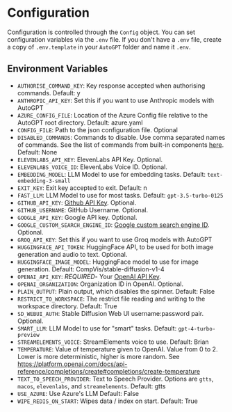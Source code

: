 # Configuration

Configuration is controlled through the `Config` object. You can set configuration variables via the `.env` file. If you don't have a `.env` file, create a copy of `.env.template` in your `AutoGPT` folder and name it `.env`.

## Environment Variables

- `AUTHORISE_COMMAND_KEY`: Key response accepted when authorising commands. Default: y
- `ANTHROPIC_API_KEY`: Set this if you want to use Anthropic models with AutoGPT
- `AZURE_CONFIG_FILE`: Location of the Azure Config file relative to the AutoGPT root directory. Default: azure.yaml
- `CONFIG_FILE`: Path to the json configuration file. Optional
- `DISABLED_COMMANDS`: Commands to disable. Use comma separated names of commands. See the list of commands from built-in components [here](../components/components.md). Default: None
- `ELEVENLABS_API_KEY`: ElevenLabs API Key. Optional.
- `ELEVENLABS_VOICE_ID`: ElevenLabs Voice ID. Optional.
- `EMBEDDING_MODEL`: LLM Model to use for embedding tasks. Default: `text-embedding-3-small`
- `EXIT_KEY`: Exit key accepted to exit. Default: n
- `FAST_LLM`: LLM Model to use for most tasks. Default: `gpt-3.5-turbo-0125`
- `GITHUB_API_KEY`: [Github API Key](https://github.com/settings/tokens). Optional.
- `GITHUB_USERNAME`: GitHub Username. Optional.
- `GOOGLE_API_KEY`: Google API key. Optional.
- `GOOGLE_CUSTOM_SEARCH_ENGINE_ID`: [Google custom search engine ID](https://programmablesearchengine.google.com/controlpanel/all). Optional.
- `GROQ_API_KEY`: Set this if you want to use Groq models with AutoGPT
- `HUGGINGFACE_API_TOKEN`: HuggingFace API, to be used for both image generation and audio to text. Optional.
- `HUGGINGFACE_IMAGE_MODEL`: HuggingFace model to use for image generation. Default: CompVis/stable-diffusion-v1-4
- `OPENAI_API_KEY`: *REQUIRED*- Your [OpenAI API Key](https://platform.openai.com/account/api-keys).
- `OPENAI_ORGANIZATION`: Organization ID in OpenAI. Optional.
- `PLAIN_OUTPUT`: Plain output, which disables the spinner. Default: False
- `RESTRICT_TO_WORKSPACE`: The restrict file reading and writing to the workspace directory. Default: True
- `SD_WEBUI_AUTH`: Stable Diffusion Web UI username:password pair. Optional.
- `SMART_LLM`: LLM Model to use for "smart" tasks. Default: `gpt-4-turbo-preview`
- `STREAMELEMENTS_VOICE`: StreamElements voice to use. Default: Brian
- `TEMPERATURE`: Value of temperature given to OpenAI. Value from 0 to 2. Lower is more deterministic, higher is more random. See https://platform.openai.com/docs/api-reference/completions/create#completions/create-temperature
- `TEXT_TO_SPEECH_PROVIDER`: Text to Speech Provider. Options are `gtts`, `macos`, `elevenlabs`, and `streamelements`. Default: gtts
- `USE_AZURE`: Use Azure's LLM Default: False
- `WIPE_REDIS_ON_START`: Wipes data / index on start. Default: True
